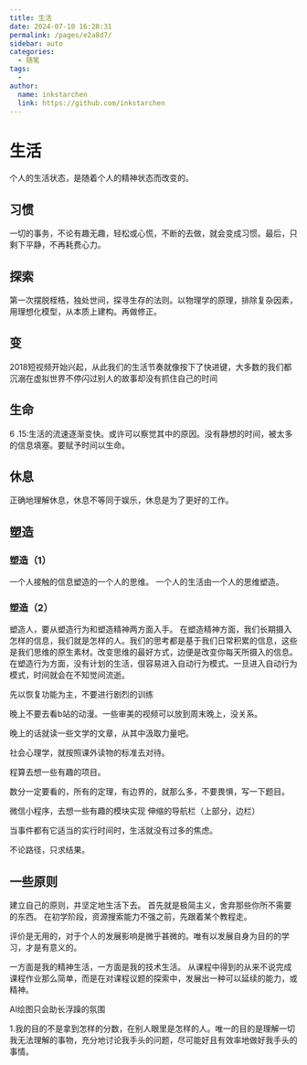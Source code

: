 ```yaml
---
title: 生活
date: 2024-07-10 16:28:31
permalink: /pages/e2a8d7/
sidebar: auto
categories:
  - 随笔
tags:
  - 
author: 
  name: inkstarchen
  link: https://github.com/inkstarchen
---
```

# 生活
个人的生活状态，是随着个人的精神状态而改变的。

<!-- more -->

## 习惯
一切的事务，不论有趣无趣，轻松或心慌，不断的去做，就会变成习惯。最后，只剩下平静，不再耗费心力。

## 探索
第一次摆脱桎梏，独处世间，探寻生存的法则。以物理学的原理，排除复杂因素，用理想化模型，从本质上建构。再做修正。

## 变
2018短视频开始兴起，从此我们的生活节奏就像按下了快进键，大多数的我们都沉溺在虚拟世界不停闪过别人的故事却没有抓住自己的时间

## 生命
6 .15:生活的流速逐渐变快。或许可以察觉其中的原因。没有静想的时间，被太多的信息填塞。要赋予时间以生命。

## 休息
正确地理解休息，休息不等同于娱乐，休息是为了更好的工作。

## 塑造
### 塑造（1）
一个人接触的信息塑造的一个人的思维。
一个人的生活由一个人的思维塑造。

### 塑造（2）
塑造人，要从塑造行为和塑造精神两方面入手。
在塑造精神方面，我们长期摄入怎样的信息，我们就是怎样的人。我们的思考都是基于我们日常积累的信息，这些是我们思维的原生素材。改变思维的最好方式，边便是改变你每天所摄入的信息。
在塑造行为方面，没有计划的生活，佷容易进入自动行为模式。一旦进入自动行为模式，时间就会在不知觉间流逝。

先以恢复功能为主，不要进行剧烈的训练

晚上不要去看b站的动漫。一些审美的视频可以放到周末晚上，没关系。

晚上的话就读一些文学的文章，从其中汲取力量吧。

社会心理学，就按照课外读物的标准去对待。

程算去想一些有趣的项目。

数分一定要看的，所有的定理，有边界的，就那么多，不要畏惧，写一下题目。

微信小程序，去想一些有趣的模块实现
伸缩的导航栏（上部分，边栏）

当事件都有它适当的实行时间时，生活就没有过多的焦虑。

不论路径，只求结果。

## 一些原则
建立自己的原则，并坚定地生活下去。
首先就是极简主义，舍弃那些你所不需要的东西。
在初学阶段，资源搜索能力不强之前，先跟着某个教程走。

评价是无用的，对于个人的发展影响是微乎甚微的。唯有以发展自身为目的的学习，才是有意义的。

一方面是我的精神生活，一方面是我的技术生活。
从课程中得到的从来不说完成课程作业那么简单，而是在对课程议题的探索中，发展出一种可以延续的能力，或精神。

AI绘图只会助长浮躁的氛围

1.我的目的不是拿到怎样的分数，在别人眼里是怎样的人。唯一的目的是理解一切我无法理解的事物，充分地讨论我手头的问题，尽可能好且有效率地做好我手头的事情。
